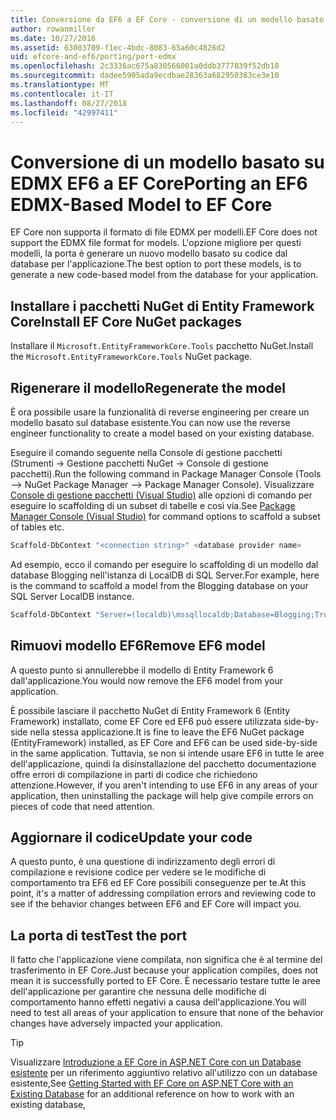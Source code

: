 ```yaml
---
title: Conversione da EF6 a EF Core - conversione di un modello basato su EDMX
author: rowanmiller
ms.date: 10/27/2016
ms.assetid: 63003709-f1ec-4bdc-8083-65a60c4826d2
uid: efcore-and-ef6/porting/port-edmx
ms.openlocfilehash: 2c3336ac675a830566001a0ddb3777839f52db18
ms.sourcegitcommit: dadee5905ada9ecdbae28363a682950383ce3e10
ms.translationtype: MT
ms.contentlocale: it-IT
ms.lasthandoff: 08/27/2018
ms.locfileid: "42997411"
---
```

# <a name="porting-an-ef6-edmx-based-model-to-ef-core"></a><span data-ttu-id="8ba3d-102">Conversione di un modello basato su EDMX EF6 a EF Core</span><span class="sxs-lookup"><span data-stu-id="8ba3d-102">Porting an EF6 EDMX-Based Model to EF Core</span></span>

<span data-ttu-id="8ba3d-103">EF Core non supporta il formato di file EDMX per modelli.</span><span class="sxs-lookup"><span data-stu-id="8ba3d-103">EF Core does not support the EDMX file format for models.</span></span> <span data-ttu-id="8ba3d-104">L'opzione migliore per questi modelli, la porta è generare un nuovo modello basato su codice dal database per l'applicazione.</span><span class="sxs-lookup"><span data-stu-id="8ba3d-104">The best option to port these models, is to generate a new code-based model from the database for your application.</span></span>

## <a name="install-ef-core-nuget-packages"></a><span data-ttu-id="8ba3d-105">Installare i pacchetti NuGet di Entity Framework Core</span><span class="sxs-lookup"><span data-stu-id="8ba3d-105">Install EF Core NuGet packages</span></span>

<span data-ttu-id="8ba3d-106">Installare il `Microsoft.EntityFrameworkCore.Tools` pacchetto NuGet.</span><span class="sxs-lookup"><span data-stu-id="8ba3d-106">Install the `Microsoft.EntityFrameworkCore.Tools` NuGet package.</span></span>

## <a name="regenerate-the-model"></a><span data-ttu-id="8ba3d-107">Rigenerare il modello</span><span class="sxs-lookup"><span data-stu-id="8ba3d-107">Regenerate the model</span></span>

<span data-ttu-id="8ba3d-108">È ora possibile usare la funzionalità di reverse engineering per creare un modello basato sul database esistente.</span><span class="sxs-lookup"><span data-stu-id="8ba3d-108">You can now use the reverse engineer functionality to create a model based on your existing database.</span></span>

<span data-ttu-id="8ba3d-109">Eseguire il comando seguente nella Console di gestione pacchetti (Strumenti -> Gestione pacchetti NuGet -> Console di gestione pacchetti).</span><span class="sxs-lookup"><span data-stu-id="8ba3d-109">Run the following command in Package Manager Console (Tools –> NuGet Package Manager –> Package Manager Console).</span></span> <span data-ttu-id="8ba3d-110">Visualizzare [Console di gestione pacchetti (Visual Studio)](../../core/miscellaneous/cli/powershell.md) alle opzioni di comando per eseguire lo scaffolding di un subset di tabelle e così via.</span><span class="sxs-lookup"><span data-stu-id="8ba3d-110">See [Package Manager Console (Visual Studio)](../../core/miscellaneous/cli/powershell.md) for command options to scaffold a subset of tables etc.</span></span>

``` powershell
Scaffold-DbContext "<connection string>" <database provider name>
```

<span data-ttu-id="8ba3d-111">Ad esempio, ecco il comando per eseguire lo scaffolding di un modello dal database Blogging nell'istanza di LocalDB di SQL Server.</span><span class="sxs-lookup"><span data-stu-id="8ba3d-111">For example, here is the command to scaffold a model from the Blogging database on your SQL Server LocalDB instance.</span></span>

``` powershell
Scaffold-DbContext "Server=(localdb)\mssqllocaldb;Database=Blogging;Trusted_Connection=True;" Microsoft.EntityFrameworkCore.SqlServer
```

## <a name="remove-ef6-model"></a><span data-ttu-id="8ba3d-112">Rimuovi modello EF6</span><span class="sxs-lookup"><span data-stu-id="8ba3d-112">Remove EF6 model</span></span>

<span data-ttu-id="8ba3d-113">A questo punto si annullerebbe il modello di Entity Framework 6 dall'applicazione.</span><span class="sxs-lookup"><span data-stu-id="8ba3d-113">You would now remove the EF6 model from your application.</span></span>

<span data-ttu-id="8ba3d-114">È possibile lasciare il pacchetto NuGet di Entity Framework 6 (Entity Framework) installato, come EF Core ed EF6 può essere utilizzata side-by-side nella stessa applicazione.</span><span class="sxs-lookup"><span data-stu-id="8ba3d-114">It is fine to leave the EF6 NuGet package (EntityFramework) installed, as EF Core and EF6 can be used side-by-side in the same application.</span></span> <span data-ttu-id="8ba3d-115">Tuttavia, se non si intende usare EF6 in tutte le aree dell'applicazione, quindi la disinstallazione del pacchetto documentazione offre errori di compilazione in parti di codice che richiedono attenzione.</span><span class="sxs-lookup"><span data-stu-id="8ba3d-115">However, if you aren't intending to use EF6 in any areas of your application, then uninstalling the package will help give compile errors on pieces of code that need attention.</span></span>

## <a name="update-your-code"></a><span data-ttu-id="8ba3d-116">Aggiornare il codice</span><span class="sxs-lookup"><span data-stu-id="8ba3d-116">Update your code</span></span>

<span data-ttu-id="8ba3d-117">A questo punto, è una questione di indirizzamento degli errori di compilazione e revisione codice per vedere se le modifiche di comportamento tra EF6 ed EF Core possibili conseguenze per te.</span><span class="sxs-lookup"><span data-stu-id="8ba3d-117">At this point, it's a matter of addressing compilation errors and reviewing code to see if the behavior changes between EF6 and EF Core will impact you.</span></span>

## <a name="test-the-port"></a><span data-ttu-id="8ba3d-118">La porta di test</span><span class="sxs-lookup"><span data-stu-id="8ba3d-118">Test the port</span></span>

<span data-ttu-id="8ba3d-119">Il fatto che l'applicazione viene compilata, non significa che è al termine del trasferimento in EF Core.</span><span class="sxs-lookup"><span data-stu-id="8ba3d-119">Just because your application compiles, does not mean it is successfully ported to EF Core.</span></span> <span data-ttu-id="8ba3d-120">È necessario testare tutte le aree dell'applicazione per garantire che nessuna delle modifiche di comportamento hanno effetti negativi a causa dell'applicazione.</span><span class="sxs-lookup"><span data-stu-id="8ba3d-120">You will need to test all areas of your application to ensure that none of the behavior changes have adversely impacted your application.</span></span>

> [!TIP]
> <span data-ttu-id="8ba3d-121">Visualizzare [Introduzione a EF Core in ASP.NET Core con un Database esistente](xref:core/get-started/aspnetcore/existing-db) per un riferimento aggiuntivo relativo all'utilizzo con un database esistente,</span><span class="sxs-lookup"><span data-stu-id="8ba3d-121">See [Getting Started with EF Core on ASP.NET Core with an Existing Database](xref:core/get-started/aspnetcore/existing-db) for an additional reference on how to work with an existing database,</span></span> 
